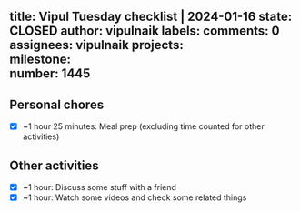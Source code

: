 title:	Vipul Tuesday checklist | 2024-01-16
state:	CLOSED
author:	vipulnaik
labels:	
comments:	0
assignees:	vipulnaik
projects:	
milestone:	
number:	1445
--
## Personal chores

- [x] ~1 hour 25 minutes: Meal prep (excluding time counted for other activities)

## Other activities

- [x] ~1 hour: Discuss some stuff with a friend
- [x] ~1 hour: Watch some videos and check some related things
